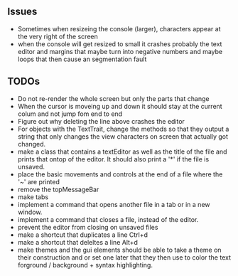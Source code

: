 Issues
------
+ Sometimes when resizeing the console (larger), characters appear at the very right of the screen
+ when the console will get resized to small it crashes
	probably the text editor and margins that maybe turn into negative numbers and maybe loops that then 
	cause an segmentation fault

TODOs
-----
+ Do not re-render the whole screen but only the parts that change
+ When the cursor is moveing up and down it should stay at the current colum and not jump fom end 
	to end
+ Figure out why deleting the line above crashes the editor
+ For objects with the TextTrait, change the methods so that they output a string that only changes
	the view characters on screen that actually got changed.
+ make a class that contains a textEditor as well as the title of the file and prints that
	ontop of the editor. It should also print a '*' if the file is unsaved. 
+ place the basic movements and controls at the end of a file where the '~' are printed
+ remove the topMessageBar
+ make tabs
+ implement a command that opens another file in a tab or in a new window.
+ implement a command that closes a file, instead of the editor.
+ prevent the editor from closing on unsaved files
+ make a shortcut that duplicates a line Ctrl+d
+ make a shortcut that deleltes a line Alt+d
+ make themes and the gui elements should be able to take a theme on their construction and or set
	one later that they then use to color the text forground / background + syntax highlighting.